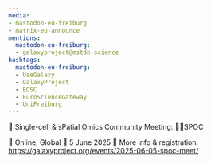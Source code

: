 ```yaml
---
media:
- mastodon-eu-freiburg
- matrix-eu-announce
mentions:
  mastodon-eu-freiburg:
  - galaxyproject@mstdn.science
hashtags:
  mastodon-eu-freiburg:
  - UseGalaxy
  - GalaxyProject
  - EOSC
  - EuroScienceGateway
  - UniFreiburg
---
```

📣 Single-cell & sPatial Omics Community Meeting: 🖖🏾SPOC

📍 Online, Global
📅 5 June 2025
🔗 More info & registration: https://galaxyproject.org/events/2025-06-05-spoc-meet/